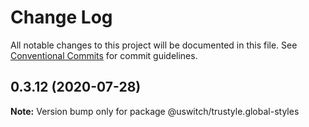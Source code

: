 # Change Log

All notable changes to this project will be documented in this file.
See [Conventional Commits](https://conventionalcommits.org) for commit guidelines.

## 0.3.12 (2020-07-28)

**Note:** Version bump only for package @uswitch/trustyle.global-styles
